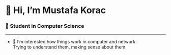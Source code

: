 # 👋 Hi, I’m Mustafa Korac  
### 🌱 Student in Computer Science
---
- 👀 I’m interested how things work in computer and network.  
  Trying to understand them, making sense about them.

<!---
KoracM/KoracM is a ✨ special ✨ repository because its `README.md` (this file) appears on your GitHub profile.
You can click the Preview link to take a look at your changes.
--->
    
